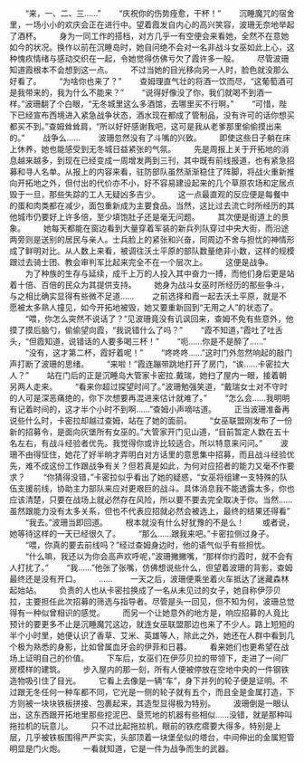 　　“来，一、二、三……”
　　“庆祝你的伤势痊愈，干杯！”
　　沉睡魔咒的宿舍里，一场小小的欢庆会正在进行中。望着霞发自内心的高兴笑容，波珊无奈地举起了酒杯。
　　身为一同工作的搭档，对方几乎一有空便会来看她，全然不在意她如今的状况。换作以前在沉睡岛时，她自问绝不会对一名非战斗女巫如此上心，这种愧疚情绪与感动交织在一起，令她觉得仿佛亏欠了霞许多一般。
　　尽管波珊知道霞根本不会想到这一点。
　　不过当她的目光移向另一人时，脸色就没那么好看了。
　　“为啥你也来了？”
　　查姆理直气壮的将酒一饮而尽，“这葡萄酒可是我带来的，我为什么不能来？”
　　“说得好像没了你，我们就喝不到酒一样。”波珊翻了个白眼，“无冬城里这么多酒馆，去哪里买不行啊。”
　　“可惜，陛下已经宣布西境进入紧急战争状态，酒水现在都成了管制品，没有许可的话你想买都买不到。”查姆耸耸肩，“所以好好感谢我吧，这可是我从老爹那里偷偷摸出来的。”
　　战争么……
　　波珊忽然没有了斗嘴的兴致。
　　即使这些日子躺在床上休养，她也能感受到无冬城日益紧张的气氛。
　　先是周报上关于开拓地的消息越来越多，到现在已经变成一周增发两到三刊，其中既有前线报道，也有紧急招募和寻人名单。从报上的内容来看，驻防部队虽然渐渐稳住了阵脚，将战火重新推向开拓地之外，但付出的代价亦不小，好不容易建设起来的几个草原农场和定居点毁于一旦，那些失踪的工人无疑凶多吉少。
　　这一点最直观的反应便是每餐中的蛋和肉类都在减少，面包重新成为主要食品。当然，这比过去流亡时所经历的其他城市仍要好上许多倍，至少填饱肚子还是毫无问题。
　　其次便是街道上的景象。
　　她每天都能在窗边看到大量穿着军装的新兵列队穿过中央大街，而沿途两旁则是送别的居民与亲人。士兵脸上的紧张和兴奋，同周边不舍与担忧的神情形成了鲜明对比。从人数上来看，被调往沃土平原的部队数量绝非小数，这样的规模跟过去骑士团、教会审判军比起来完全不在一个层次上。
　　这便是战争。
　　为了种族的生存与延续，成千上万的人投入其中奋力一搏，而他们身后更是站着十倍、百倍的民众为其提供支持。
　　她身为战斗女巫时所经历的那些争斗，与之相比确实显得有些微不足道……
　　之前选择和霞一起去沃土平原，就是不愿被太多熟人撞见，如今开拓地被毁，她又要重新回到“无用之人”的状态了。
　　“喂，你怎么突然不说话了？”见波珊竟没有讥讽回来，查姆不免有些意外，他摸了摸后脑勺，偷偷望向霞，“我说错什么了吗？”
　　“霞不知道，”霞吐了吐舌头，“但霞知道，说错话的人要多喝三杯！”
　　“呃……你是不是醉了……”
　　“没有，这才第二杯，霞好着呢！”
　　“咚咚咚……”这时门外忽然响起的敲门声打断了波珊的思绪。
　　“来啦！”霞连蹦带跳地打开了房门，“诶……卡密拉大人？”
　　站在门后的正是沉睡岛大管家卡密拉.戴瑞，她扫了屋内一眼，接着朝另两人走来。
　　“看来你超过探望时间了。”波珊勉强笑道，“戴瑞女士对不守时的人可是深恶痛绝的，你下次想要再混进来估计就难了。”
　　“怎么会……我明明有记着时间的，这才半个小时不到啊……”查姆小声嘀咕道。
　　正当波珊准备再说些什么时，卡密拉却越过查姆，站在了她的面前。
　　“女巫联盟刚发布了一份新的招募令，是面向灰堡所有女巫的。”大管家开门见山道，“目前暂定人数在五十名左右，有战斗经验者优先。我觉得你或许比较适合，所以特意来问问。”
　　波珊不由得怔住，她花了好半晌才弄明白对方话里的意思集中招募，而且战斗经验优先，难不成这份工作跟战争有关？但若真是如此，为何对应招者的能力又毫不作要求？
　　“你猜得没错，”卡密拉似乎看出了她的疑惑，“女巫将组建一支特殊的队伍支援前线，协助主力部队来应对更艰巨的战斗。具体消息我不能透露太多，你也应该清楚，只要在战场上就必然存在风险，所以要不要去完全取决于你。当然……虽然跟能力没有太多关系，但也不代表应招就必然会被选上，最终的结果还得看”
　　“我去。”波珊当即回道。
　　根本就没有什么好犹豫的不是么！
　　或者说，她等待这样的一天已经很久了。
　　“那么……跟我来吧。”卡密拉侧过身子。
　　“喂，你真的要去前线吗？”经过查姆身边时，他的语气似乎有些担忧。
　　“什么嘛，我还以为你会高声欢呼呢，”波珊撇撇嘴，“那样你约霞时，就不会有人打扰了。”
　　“我……”他张了张嘴，仿佛想说些什么，但望着波珊的背影，查姆最终还是没有开口。
　　……
　　一天之后，波珊便乘坐着火车抵达了迷藏森林起始站。
　　负责的人也从卡密拉换成了一名从未见过的女子，她自称伊莎贝拉，主要担任此次招募的筛选与指导者。尽管是头一回见，但不知为何，波珊总觉得有一种似曾相识的感觉。
　　而另一个让她意外的地方是，响应招募的人竟比预计的要更多不止是沉睡魔咒这边，就连女巫联盟那边也来了不少人。路上短短的半个小时里，她便认识了香草、艾米、英雄等人，除此之外，她还在人群中看到几个极为熟悉的身影，比如曾属血牙会的伊菲和日暮。
　　看来她们也更希望在战场上证明自己的价值。
　　下车后，女巫们在伊莎贝拉的带领下，走进了一间厂房模样的建筑。
　　步入屋内的那一刻，所有人便被停放在空地中央的一件钢铁造物吸引住了目光。
　　它看上去像是一辆“车”，身下并列的轮子便是证明。不过跟无冬任何一种车都不同，它光是一侧的轮子就有五个，而且全是金属打造，下方则被一块块铁板拼接、包裹起来，其造型显得极为特别。
　　波珊倒是一眼认出，这东西跟开拓地里那些挖泥巴、垦荒地的机器有些相似……没错，就是那种叫拖拉机的玩意儿。
　　只不过比起拖拉机，眼前的铁疙瘩要大得多，特别是上层，几乎被铁板围得严严实实，头部顶着一块堡垒似的塔台，中间伸出的金属短管明显是门火炮。
　　一看就知道，它是一件为战争而生的武器。